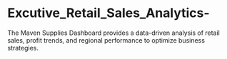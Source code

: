 # Excutive_Retail_Sales_Analytics-
The Maven Supplies Dashboard provides a data-driven analysis of retail sales, profit trends, and regional performance to optimize business strategies.
